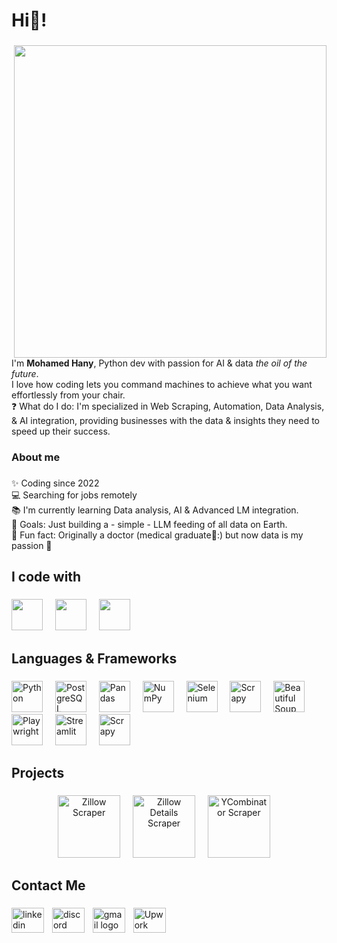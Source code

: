<h1 align="left">Hi🐍!</h1>

###
  <img src="https://i.postimg.cc/jjjkyDYK/img-6ewkwzf-Jh-Tz-SMs-Mop3-QGS.jpg" width="500" align="right" />

<p>
  I'm <strong>Mohamed Hany</strong>, Python dev with passion for AI & data <em>the oil of the future</em>.<br>
  I love how coding lets you command machines to achieve what you want effortlessly from your chair.<br>
  ❓ What do I do: I'm specialized in Web Scraping, Automation, Data Analysis, & AI integration, providing businesses with the data & insights they need to speed up their success.<br>
</p>

###

<h3 align="left">About me</h2>

###

<p align="left">✨ Coding since 2022<br>💻 Searching for jobs remotely<br>📚 I'm currently learning Data analysis, AI & Advanced LM integration.<br>🎯 Goals: Just building a - simple - LLM feeding of all data on Earth.<br>🎲 Fun fact: Originally a doctor (medical graduate💉:) but now data is my passion 💖</p>

###

<h2 align="left">I code with</h2>

###

<div align="left">
  <img src="https://cdn.jsdelivr.net/gh/devicons/devicon/icons/vscode/vscode-original.svg" width="50" />
  <img width="12" />
  <img src="https://cdn.jsdelivr.net/gh/devicons/devicon/icons/pycharm/pycharm-original.svg" width="50" />
  <img width="12" />
  <img src="https://cdn.jsdelivr.net/gh/devicons/devicon/icons/jupyter/jupyter-original.svg" width="50" />
</div>

###

<h2 align="left">Languages & Frameworks</h2>

###

<div align="left">

  <a href="https://www.python.org/" title="Python">
    <img src="https://cdn.jsdelivr.net/gh/devicons/devicon/icons/python/python-original.svg" width="50" alt="Python"/></a>
  <img width="12" />
  
  <a href="https://www.postgresql.org/" title="PostgreSQL">
    <img src="https://cdn.jsdelivr.net/gh/devicons/devicon/icons/postgresql/postgresql-original.svg" width="50" alt="PostgreSQL"/></a>
  <img width="12" />
  
  <a href="https://pandas.pydata.org/" title="Pandas">
    <img src="https://cdn.jsdelivr.net/gh/devicons/devicon/icons/pandas/pandas-original.svg" width="50" alt="Pandas"/></a>
  <img width="12" />
  
  <a href="https://numpy.org/" title="NumPy">
    <img src="https://cdn.jsdelivr.net/gh/devicons/devicon/icons/numpy/numpy-original.svg" width="50" alt="NumPy"/></a>
  <img width="12" />
  
  <a href="https://www.selenium.dev/" title="Selenium">
    <img src="https://cdn.jsdelivr.net/gh/devicons/devicon/icons/selenium/selenium-original.svg" width="50" alt="Selenium"/></a>
  <img width="12" />
  
  <a href="https://scrapy.org/" title="Scrapy">
    <img src="https://avatars.githubusercontent.com/u/733635?s=48&v=4" width="50" alt="Scrapy"/></a>
  <img width="12" />

  <a href="https://www.crummy.com/software/BeautifulSoup/" title="Beautiful Soup">
    <img src="https://www.crummy.com/software/BeautifulSoup/bs4/doc/_images/6.1.jpg" width="50" alt="Beautiful Soup"/></a>
  <img width="12" />
  
  <a href="https://playwright.dev/python/" title="Playwright">
    <img src="https://cdn.jsdelivr.net/gh/devicons/devicon/icons/playwright/playwright-original.svg" width="50" alt="Playwright"/></a>
  <img width="12" />

  <a href="https://www.streamlit.io/" title="Streamlit">
    <img src="https://streamlit.io/images/brand/streamlit-mark-color.svg" width="50" alt="Streamlit"/></a>
  <img width="12" />

  <a href="https://cloud.google.com/" title="Scrapy">
    <img src="https://cdn.jsdelivr.net/gh/devicons/devicon/icons/googlecloud/googlecloud-original.svg" width="50" alt="Scrapy"/></a>
  <img width="12" />

</div>

###

<h2 align="left">Projects</h2>

###
<div align="center">

  <a href="https://apify.com/mido_99/zillow-scraper" >
    <img src="https://images.apifyusercontent.com/JhOscD6-Www_7Fs-J_J3T8589ESS_RBTglgCrqbSuuY/rs:fill:250:250/cb:1/aHR0cHM6Ly9hcGlmeS1pbWFnZS11cGxvYWRzLXByb2QuczMudXMtZWFzdC0xLmFtYXpvbmF3cy5jb20vQ2tyb0pBeTl6WEIyMW1qUFgtYWN0b3ItaDJUcEZwY3puSkpLdlJreTktaW9vTnhqaG1aYy1EQUxMX0UtMjAyNS0wMi0xMy0xNy4wMl9jbGVhbnVwLnBuZw.webp" width="100" alt="Zillow Scraper"/></a>
  <img width="12" />
  
  <a href="https://apify.com/mido_99/zillow-details-scraper" >
    <img src="https://images.apifyusercontent.com/8KimoCC8pm45JQ73vcl8-72WdhAISycdps0YpGbsip8/rs:fill:250:250/cb:1/aHR0cHM6Ly9hcGlmeS1pbWFnZS11cGxvYWRzLXByb2QuczMudXMtZWFzdC0xLmFtYXpvbmF3cy5jb20vQ2tyb0pBeTl6WEIyMW1qUFgtYWN0b3ItSDBsaEp5aVpGOVpZejJkbEstY0twN2dRbEVHbS1DaGF0R1BUX0ltYWdlX01heV8yNl9fMjAyNV9fMDRfMTFfMTBfUE0ucG5n.webp" width="100" alt="Zillow Details Scraper"/></a>
  <img width="12" />

  <a href="https://apify.com/mido_99/yc-scraper" >
    <img src="https://images.apifyusercontent.com/yzFbWx9lQ-KYi-2rS5xOH0cKru6wpinMHSud2pfctyw/rs:fill:250:250/cb:1/aHR0cHM6Ly9hcGlmeS1pbWFnZS11cGxvYWRzLXByb2QuczMudXMtZWFzdC0xLmFtYXpvbmF3cy5jb20vQ2tyb0pBeTl6WEIyMW1qUFgtYWN0b3Itellzc1ZjdjBMN2g2VDR6cGItSEh2N1BmVGxUcS1EQUxMX0VfMjAyNS0wMy0yM18xNy4zMi4zMF8tX0Ffc2ltcGxlX3lldF9hdHRyYWN0aXZlX2xvZ29fZm9yX19Z.webp" width="100" alt="YCombinator Scraper"/></a>
  <img width="12" />


</div>

###

<h2 align="left">Contact Me</h2>

###

<div align="left">
  <a href="https://www.linkedin.com/in/mohamed-hany-a6a734253/" target="_blank">
    <img src="https://raw.githubusercontent.com/maurodesouza/profile-readme-generator/master/src/assets/icons/social/linkedin/default.svg" width="52" height="40" alt="linkedin logo"  
      /></a>
  <img width="5" />

  <a href="https://discordapp.com/users/752326203959935007" target="_blank">
    <img src="https://raw.githubusercontent.com/maurodesouza/profile-readme-generator/master/src/assets/icons/social/discord/default.svg" width="52" height="40" alt="discord logo"  
      /></a>
  <img width="5" />

  <a href="mailto:miohany910@gmail.com" target="_blank">
    <img src="https://raw.githubusercontent.com/maurodesouza/profile-readme-generator/master/src/assets/icons/social/gmail/default.svg" width="52" height="40" alt="gmail logo"  
      /></a>
  <img width="5" />

  <a href="https://www.upwork.com/freelancers/~01cc419fb93065ffd6?mp_source=share" target="_blank">
    <img src="https://cdn.iconscout.com/icon/free/png-512/free-upwork-icon-download-in-svg-png-gif-file-formats--technology-logo-social-media-company-brand-vol-7-pack-logos-icons-3030271.png?f=webp&w=512" width="52" height="40" alt="Upwork logo"  
      /></a>
  <img width="5" />

</div>

###
